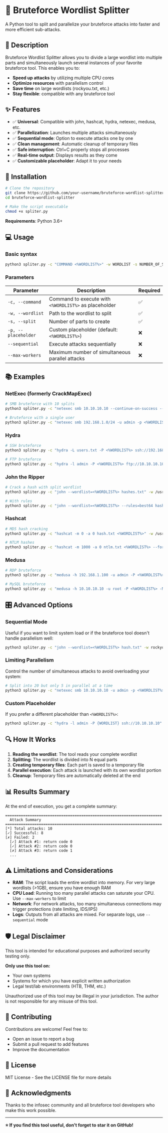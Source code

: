 # 🔐 Bruteforce Wordlist Splitter

A Python tool to split and parallelize your bruteforce attacks into faster and more efficient sub-attacks.

## 📖 Description

Bruteforce Wordlist Splitter allows you to divide a large wordlist into multiple parts and simultaneously launch several instances of your favorite bruteforce tool. This enables you to:

- **Speed up attacks** by utilizing multiple CPU cores
- **Optimize resources** with parallelism control
- **Save time** on large wordlists (rockyou.txt, etc.)
- **Stay flexible**: compatible with any bruteforce tool

## ✨ Features

- ✅ **Universal**: Compatible with john, hashcat, hydra, netexec, medusa, etc.
- ✅ **Parallelization**: Launches multiple attacks simultaneously
- ✅ **Sequential mode**: Option to execute attacks one by one
- ✅ **Clean management**: Automatic cleanup of temporary files
- ✅ **Safe interruption**: Ctrl+C properly stops all processes
- ✅ **Real-time output**: Displays results as they come
- ✅ **Customizable placeholder**: Adapt it to your needs

## 🚀 Installation

```bash
# Clone the repository
git clone https://github.com/your-username/bruteforce-wordlist-splitter.git
cd bruteforce-wordlist-splitter

# Make the script executable
chmod +x spliter.py
```

**Requirements**: Python 3.6+

## 💻 Usage

### Basic syntax

```bash
python3 spliter.py -c "COMMAND <%WORDLIST%>" -w WORDLIST -s NUMBER_OF_SPLITS
```

### Parameters

| Parameter | Description | Required |
|-----------|-------------|----------|
| `-c, --command` | Command to execute with `<%WORDLIST%>` as placeholder | ✅ |
| `-w, --wordlist` | Path to the wordlist to split | ✅ |
| `-s, --split` | Number of parts to create | ✅ |
| `-p, --placeholder` | Custom placeholder (default: `<%WORDLIST%>`) | ❌ |
| `--sequential` | Execute attacks sequentially | ❌ |
| `--max-workers` | Maximum number of simultaneous parallel attacks | ❌ |

## 📚 Examples

### NetExec (formerly CrackMapExec)

```bash
# SMB bruteforce with 10 splits
python3 spliter.py -c "netexec smb 10.10.10.10 --continue-on-success --no-bruteforce -u users.txt -p <%WORDLIST%>" -w /usr/share/wordlists/rockyou.txt -s 10

# Bruteforce with a single user
python3 spliter.py -c "netexec smb 192.168.1.0/24 -u admin -p <%WORDLIST%>" -w passwords.txt -s 5
```

### Hydra

```bash
# SSH bruteforce
python3 spliter.py -c "hydra -L users.txt -P <%WORDLIST%> ssh://192.168.1.100" -w /usr/share/wordlists/rockyou.txt -s 8

# FTP bruteforce
python3 spliter.py -c "hydra -l admin -P <%WORDLIST%> ftp://10.10.10.10" -w passwords.txt -s 4
```

### John the Ripper

```bash
# Crack a hash with split wordlist
python3 spliter.py -c "john --wordlist=<%WORDLIST%> hashes.txt" -w /usr/share/wordlists/rockyou.txt -s 6

# With rules
python3 spliter.py -c "john --wordlist=<%WORDLIST%> --rules=best64 hashes.txt" -w passwords.txt -s 4
```

### Hashcat

```bash
# MD5 hash cracking
python3 spliter.py -c "hashcat -m 0 -a 0 hash.txt <%WORDLIST%>" -w /usr/share/wordlists/rockyou.txt -s 8

# NTLM hashes
python3 spliter.py -c "hashcat -m 1000 -a 0 ntlm.txt <%WORDLIST%> --force" -w passwords.txt -s 10
```

### Medusa

```bash
# RDP bruteforce
python3 spliter.py -c "medusa -h 192.168.1.100 -u admin -P <%WORDLIST%> -M rdp" -w passwords.txt -s 5

# MySQL bruteforce
python3 spliter.py -c "medusa -h 10.10.10.10 -u root -P <%WORDLIST%> -M mysql" -w rockyou.txt -s 8
```

## 🎛️ Advanced Options

### Sequential Mode

Useful if you want to limit system load or if the bruteforce tool doesn't handle parallelism well:

```bash
python3 spliter.py -c "john --wordlist=<%WORDLIST%> hash.txt" -w rockyou.txt -s 10 --sequential
```

### Limiting Parallelism

Control the number of simultaneous attacks to avoid overloading your system:

```bash
# Split into 20 but only 5 in parallel at a time
python3 spliter.py -c "netexec smb 10.10.10.10 -u admin -p <%WORDLIST%>" -w rockyou.txt -s 20 --max-workers 5
```

### Custom Placeholder

If you prefer a different placeholder than `<%WORDLIST%>`:

```bash
python3 spliter.py -c "hydra -l admin -P {WORDLIST} ssh://10.10.10.10" -w passwords.txt -s 5 -p "{WORDLIST}"
```

## 🔍 How It Works

1. **Reading the wordlist**: The tool reads your complete wordlist
2. **Splitting**: The wordlist is divided into N equal parts
3. **Creating temporary files**: Each part is saved to a temporary file
4. **Parallel execution**: Each attack is launched with its own wordlist portion
5. **Cleanup**: Temporary files are automatically deleted at the end

## 📊 Results Summary

At the end of execution, you get a complete summary:

```
======================================================================
  Attack Summary
======================================================================
[*] Total attacks: 10
[✓] Successful: 8
[✗] Failed: 2
  [✓] Attack #1: return code 0
  [✓] Attack #2: return code 0
  [✗] Attack #3: return code 1
  ...
```

## ⚠️ Limitations and Considerations

- **RAM**: The script loads the entire wordlist into memory. For very large wordlists (>1GB), ensure you have enough RAM
- **CPU Load**: Running too many parallel attacks can saturate your CPU. Use `--max-workers` to limit
- **Network**: For network attacks, too many simultaneous connections may trigger protections (rate limiting, IDS/IPS)
- **Logs**: Outputs from all attacks are mixed. For separate logs, use `--sequential` mode

## 🛡️ Legal Disclaimer

This tool is intended for educational purposes and authorized security testing only.

**Only use this tool on:**
- Your own systems
- Systems for which you have explicit written authorization
- Legal test/lab environments (HTB, THM, etc.)

Unauthorized use of this tool may be illegal in your jurisdiction. The author is not responsible for any misuse of this tool.

## 🤝 Contributing

Contributions are welcome! Feel free to:

- Open an issue to report a bug
- Submit a pull request to add features
- Improve the documentation

## 📝 License

MIT License - See the LICENSE file for more details

## 🙏 Acknowledgments

Thanks to the infosec community and all bruteforce tool developers who make this work possible.

---

**⭐ If you find this tool useful, don't forget to star it on GitHub!**
